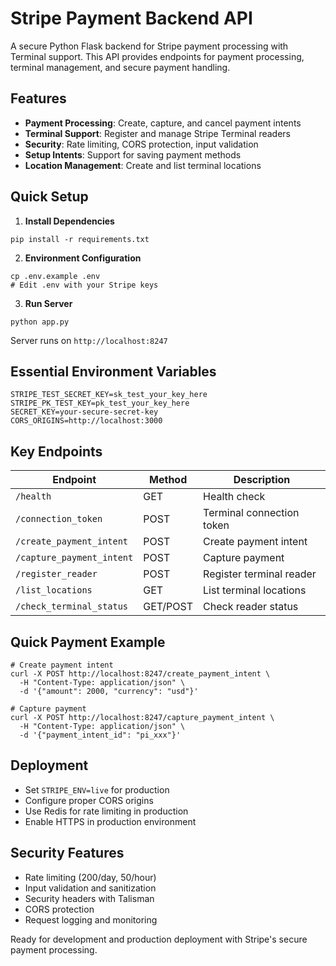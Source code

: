 # Stripe Payment Backend API

A secure Python Flask backend for Stripe payment processing with Terminal support. This API provides endpoints for payment processing, terminal management, and secure payment handling.

## Features

- **Payment Processing**: Create, capture, and cancel payment intents
- **Terminal Support**: Register and manage Stripe Terminal readers
- **Security**: Rate limiting, CORS protection, input validation
- **Setup Intents**: Support for saving payment methods
- **Location Management**: Create and list terminal locations

## Quick Setup

1. **Install Dependencies**
```shell script
pip install -r requirements.txt
```


2. **Environment Configuration**
```shell script
cp .env.example .env
# Edit .env with your Stripe keys
```


3. **Run Server**
```shell script
python app.py
```


Server runs on `http://localhost:8247`

## Essential Environment Variables

```
STRIPE_TEST_SECRET_KEY=sk_test_your_key_here
STRIPE_PK_TEST_KEY=pk_test_your_key_here
SECRET_KEY=your-secure-secret-key
CORS_ORIGINS=http://localhost:3000
```


## Key Endpoints

| Endpoint | Method | Description |
|----------|--------|-------------|
| `/health` | GET | Health check |
| `/connection_token` | POST | Terminal connection token |
| `/create_payment_intent` | POST | Create payment intent |
| `/capture_payment_intent` | POST | Capture payment |
| `/register_reader` | POST | Register terminal reader |
| `/list_locations` | GET | List terminal locations |
| `/check_terminal_status` | GET/POST | Check reader status |

## Quick Payment Example

```shell script
# Create payment intent
curl -X POST http://localhost:8247/create_payment_intent \
  -H "Content-Type: application/json" \
  -d '{"amount": 2000, "currency": "usd"}'

# Capture payment
curl -X POST http://localhost:8247/capture_payment_intent \
  -H "Content-Type: application/json" \
  -d '{"payment_intent_id": "pi_xxx"}'
```


## Deployment

- Set `STRIPE_ENV=live` for production
- Configure proper CORS origins
- Use Redis for rate limiting in production
- Enable HTTPS in production environment

## Security Features

- Rate limiting (200/day, 50/hour)
- Input validation and sanitization
- Security headers with Talisman
- CORS protection
- Request logging and monitoring

Ready for development and production deployment with Stripe's secure payment processing.